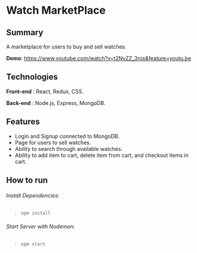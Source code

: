 # Watch MarketPlace

## Summary
A marketplace for users to buy and sell watches.

**Demo**: https://www.youtube.com/watch?v=t2NyZZ_3ros&feature=youtu.be

## Technologies

**Front-end** : React, Redux, CSS.

**Back-end** : Node.js, Express, MongoDB.

## Features

* Login and Signup connected to MongoDB.
* Page for users to sell watches.
* Ability to search through available watches.
* Ability to add item to cart, delete item from cart, and checkout items in cart.

## How to run

###### Install Dependencies:

> `npm install`

###### Start Server with Nodemon:
> `npm start`
